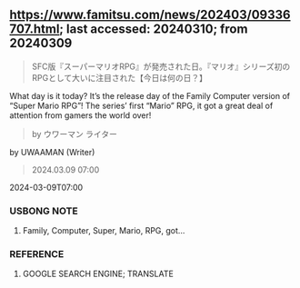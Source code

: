 
## https://www.famitsu.com/news/202403/09336707.html; last accessed: 20240310; from 20240309

> SFC版『スーパーマリオRPG』が発売された日。『マリオ』シリーズ初のRPGとして大いに注目された【今日は何の日？】

What day is it today? It’s the release day of the Family Computer version of “Super Mario RPG”! The series’ first “Mario” RPG, it got a great deal of attention from gamers the world over!

> by ウワーマン ライター

by UWAAMAN (Writer)

> 2024.03.09 07:00

2024-03-09T07:00

### USBONG NOTE

1. Family, Computer, Super, Mario, RPG, got…

### REFERENCE

1) GOOGLE SEARCH ENGINE; TRANSLATE
